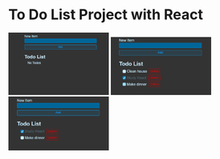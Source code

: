 # To Do List Project with React

<img src="images/Screenshot_1.png"  width="200">

<img src="images/Screenshot_2.png"  width="200">

<img src="images/Screenshot_3.png"  width="200">

